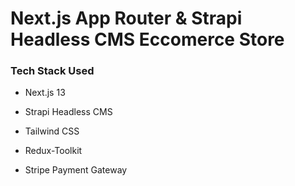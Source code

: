 # Next.js App Router & Strapi Headless CMS Eccomerce Store

### Tech Stack Used

- Next.js 13

- Strapi Headless CMS

- Tailwind CSS

- Redux-Toolkit

- Stripe Payment Gateway
